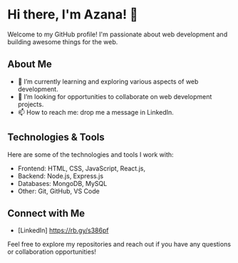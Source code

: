 # Hi there, I'm Azana! 👋

Welcome to my GitHub profile! I'm passionate about web development and building awesome things for the web.

## About Me

- 🌱 I’m currently learning and exploring various aspects of web development.
- 💼 I’m looking for opportunities to collaborate on web development projects.
- 📫 How to reach me: drop me a message in LinkedIn.

## Technologies & Tools

Here are some of the technologies and tools I work with:

- Frontend: HTML, CSS, JavaScript, React.js,
- Backend: Node.js, Express.js
- Databases: MongoDB, MySQL
- Other: Git, GitHub, VS Code

## 
   
## Connect with Me

- [LinkedIn] https://rb.gy/s386pf
  

Feel free to explore my repositories and reach out if you have any questions or collaboration opportunities!
